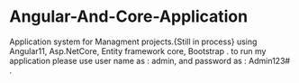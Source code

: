 # Angular-And-Core-Application 
Application system for Managment projects.{Still in process}
using Angular11, Asp.NetCore, Entity framework core, Bootstrap .
to run my application please use user name as : admin, and password as : Admin123# . 
